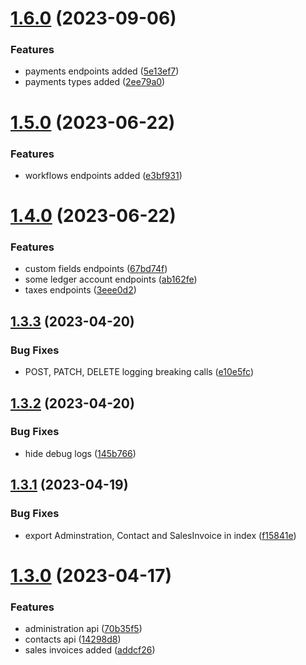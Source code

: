 # [1.6.0](https://github.com/Print-one/moneybird-js/compare/v1.5.0...v1.6.0) (2023-09-06)


### Features

* payments endpoints added ([5e13ef7](https://github.com/Print-one/moneybird-js/commit/5e13ef74c84b2182bbf7b2ef9bcc86f4f1e57985))
* payments types added ([2ee79a0](https://github.com/Print-one/moneybird-js/commit/2ee79a0c299889276d074bace07aa573ecbcca98))

# [1.5.0](https://github.com/Print-one/moneybird-js/compare/v1.4.0...v1.5.0) (2023-06-22)


### Features

* workflows endpoints added ([e3bf931](https://github.com/Print-one/moneybird-js/commit/e3bf931f9012154b477a6d4ae5c849a6356e6750))

# [1.4.0](https://github.com/Print-one/moneybird-js/compare/v1.3.3...v1.4.0) (2023-06-22)


### Features

* custom fields endpoints ([67bd74f](https://github.com/Print-one/moneybird-js/commit/67bd74f27b962d31f6dee939a8edcdb066077fd0))
* some ledger account endpoints ([ab162fe](https://github.com/Print-one/moneybird-js/commit/ab162fe634e9da4237ac8f071d24b4989fbb6748))
* taxes endpoints ([3eee0d2](https://github.com/Print-one/moneybird-js/commit/3eee0d28c744515833ea70025428393d0dcb2339))

## [1.3.3](https://github.com/Print-one/moneybird-js/compare/v1.3.2...v1.3.3) (2023-04-20)


### Bug Fixes

* POST, PATCH, DELETE logging breaking calls ([e10e5fc](https://github.com/Print-one/moneybird-js/commit/e10e5fce975627c3d950117c827ea4c11f7ad3c7))

## [1.3.2](https://github.com/Print-one/moneybird-js/compare/v1.3.1...v1.3.2) (2023-04-20)


### Bug Fixes

* hide debug logs ([145b766](https://github.com/Print-one/moneybird-js/commit/145b766333ec44ad507a52f902c4eaf164b15395))

## [1.3.1](https://github.com/Print-one/moneybird-js/compare/v1.3.0...v1.3.1) (2023-04-19)


### Bug Fixes

* export Adminstration, Contact and SalesInvoice in index ([f15841e](https://github.com/Print-one/moneybird-js/commit/f15841ec5acde11b448efe0354b288bc40457925))

# [1.3.0](https://github.com/Print-one/moneybird-js/compare/v1.2.0...v1.3.0) (2023-04-17)


### Features

* administration api ([70b35f5](https://github.com/Print-one/moneybird-js/commit/70b35f52ae599898ab1c2df93aef77728d3e1feb))
* contacts api ([14298d8](https://github.com/Print-one/moneybird-js/commit/14298d8af8ef74e29e75abdf769a5e22bb2e7983))
* sales invoices added ([addcf26](https://github.com/Print-one/moneybird-js/commit/addcf262d4ff37af50d126a08cd8bdbc748c63a0))
